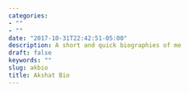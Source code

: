```yaml
---
categories:
- ""
- ""
date: "2017-10-31T22:42:51-05:00"
description: A short and quick biographies of me
draft: false
keywords: ""
slug: akbio
title: Akshat Bio
---
```

